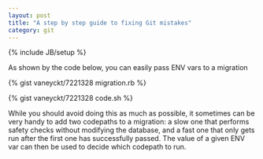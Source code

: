 ```yaml
---
layout: post
title: "A step by step guide to fixing Git mistakes"
category: git
---
```

{% include JB/setup %}

As shown by the code below, you can easily pass ENV vars to a migration

{% gist vaneyckt/7221328 migration.rb %}

{% gist vaneyckt/7221328 code.sh %}

While you should avoid doing this as much as possible, it sometimes can be very handy to add two codepaths to a migration: a slow one that performs safety checks without modifying the database, and a fast one that only gets run after the first one has successfully passed. The value of a given ENV var can then be used to decide which codepath to run.
